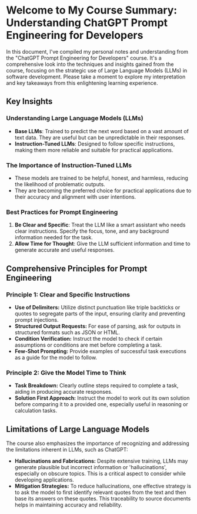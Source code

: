 # Welcome to My Course Summary: Understanding ChatGPT Prompt Engineering for Developers

In this document, I've compiled my personal notes and understanding from the "ChatGPT Prompt Engineering for Developers" course. It's a comprehensive look into the techniques and insights gained from the course, focusing on the strategic use of Large Language Models (LLMs) in software development. Please take a moment to explore my interpretation and key takeaways from this enlightening learning experience.

## Key Insights

### Understanding Large Language Models (LLMs)
- **Base LLMs**: Trained to predict the next word based on a vast amount of text data. They are useful but can be unpredictable in their responses.
- **Instruction-Tuned LLMs**: Designed to follow specific instructions, making them more reliable and suitable for practical applications.

### The Importance of Instruction-Tuned LLMs
- These models are trained to be helpful, honest, and harmless, reducing the likelihood of problematic outputs.
- They are becoming the preferred choice for practical applications due to their accuracy and alignment with user intentions.

### Best Practices for Prompt Engineering
1. **Be Clear and Specific**: Treat the LLM like a smart assistant who needs clear instructions. Specify the focus, tone, and any background information needed for the task.
2. **Allow Time for Thought**: Give the LLM sufficient information and time to generate accurate and useful responses.

## Comprehensive Principles for Prompt Engineering

### Principle 1: Clear and Specific Instructions
- **Use of Delimiters:** Utilize distinct punctuation like triple backticks or quotes to segregate parts of the input, ensuring clarity and preventing prompt injections.
- **Structured Output Requests:** For ease of parsing, ask for outputs in structured formats such as JSON or HTML.
- **Condition Verification:** Instruct the model to check if certain assumptions or conditions are met before completing a task.
- **Few-Shot Prompting:** Provide examples of successful task executions as a guide for the model to follow.

### Principle 2: Give the Model Time to Think
- **Task Breakdown:** Clearly outline steps required to complete a task, aiding in producing accurate responses.
- **Solution First Approach:** Instruct the model to work out its own solution before comparing it to a provided one, especially useful in reasoning or calculation tasks.

## Limitations of Large Language Models

The course also emphasizes the importance of recognizing and addressing the limitations inherent in LLMs, such as ChatGPT:

- **Hallucinations and Fabrications:** Despite extensive training, LLMs may generate plausible but incorrect information or 'hallucinations', especially on obscure topics. This is a critical aspect to consider while developing applications.
- **Mitigation Strategies:** To reduce hallucinations, one effective strategy is to ask the model to first identify relevant quotes from the text and then base its answers on these quotes. This traceability to source documents helps in maintaining accuracy and reliability.
